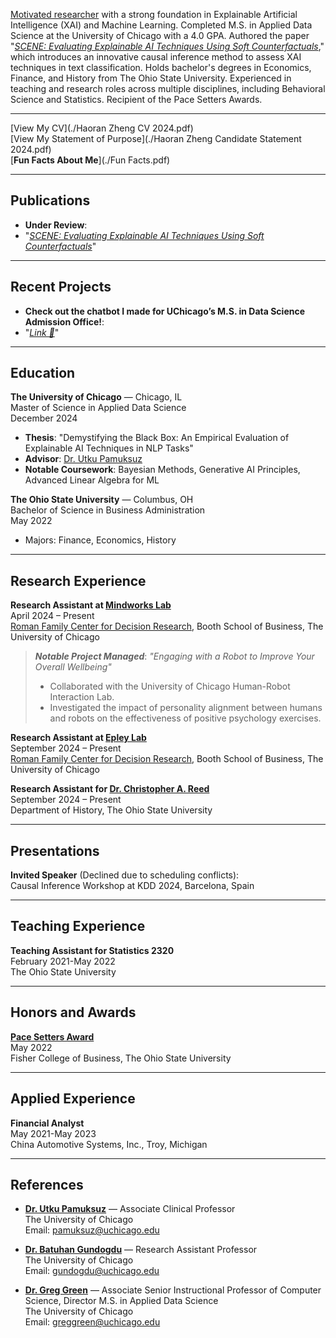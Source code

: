 [Motivated researcher](https://www.linkedin.com/in/haoran-zheng-04a9551ba/) with a strong foundation in Explainable Artificial Intelligence (XAI) and Machine Learning. Completed M.S. in Applied Data Science at the University of Chicago with a 4.0 GPA. Authored the paper "[*SCENE: Evaluating Explainable AI Techniques Using Soft Counterfactuals*](https://scholar.google.com/citations?hl=en&view_op=list_works&gmla=ALUCkoW2B9_cfbb3bricQPJNTxlYXIpwGfyosG2Q-s1wwWjqIZRvdeLHpzntLlOdaNDhENJ9NWGrVNKOKHR42g&user=t8z21IQAAAAJ)," which introduces an innovative causal inference method to assess XAI techniques in text classification. Holds bachelor's degrees in Economics, Finance, and History from The Ohio State University. Experienced in teaching and research roles across multiple disciplines, including Behavioral Science and Statistics. Recipient of the Pace Setters Awards.  

---

[View My CV](./Haoran Zheng CV 2024.pdf)  
[View My Statement of Purpose](./Haoran Zheng Candidate Statement 2024.pdf)  
[**Fun Facts About Me**](./Fun Facts.pdf)

---

## Publications
- **Under Review**:  
- "[*SCENE: Evaluating Explainable AI Techniques Using Soft Counterfactuals*](https://arxiv.org/abs/2408.04575)"  

---

## Recent Projects
- **Check out the chatbot I made for UChicago’s M.S. in Data Science Admission Office!**:  
- "[*Link 🤖*](https://rag-uchicago-website.streamlit.app/)"  

---

## Education
**The University of Chicago** — Chicago, IL  
Master of Science in Applied Data Science  
December 2024  
- **Thesis**: "Demystifying the Black Box: An Empirical Evaluation of Explainable AI Techniques in NLP Tasks"  
- **Advisor**: [Dr. Utku Pamuksuz](https://datascience.uchicago.edu/people/utku-pamuksuz-phd/)  
- **Notable Coursework**: Bayesian Methods, Generative AI Principles, Advanced Linear Algebra for ML  

**The Ohio State University** — Columbus, OH  
Bachelor of Science in Business Administration  
May 2022  
- Majors: Finance, Economics, History   

---

## Research Experience
**Research Assistant at [Mindworks Lab](https://www.chicagobooth.edu/mindworks)**  
April 2024 – Present  
[Roman Family Center for Decision Research](https://www.chicagobooth.edu/research/roman), Booth School of Business, The University of Chicago

> ***Notable Project Managed***: *"Engaging with a Robot to Improve Your Overall Wellbeing"*  
> - Collaborated with the University of Chicago Human-Robot Interaction Lab.  
> - Investigated the impact of personality alignment between humans and robots on the effectiveness of positive psychology exercises.

**Research Assistant at [Epley Lab](https://www.nicholasepley.com/)**  
September 2024 – Present  
[Roman Family Center for Decision Research](https://www.chicagobooth.edu/research/roman), Booth School of Business, The University of Chicago  


**Research Assistant for [Dr. Christopher A. Reed](https://history.osu.edu/people/reed.434)**  
September 2024 – Present  
Department of History, The Ohio State University  

---

## Presentations
**Invited Speaker** (Declined due to scheduling conflicts):  
Causal Inference Workshop at KDD 2024, Barcelona, Spain

---

## Teaching Experience
**Teaching Assistant for Statistics 2320**  
February 2021-May 2022  
The Ohio State University  

---

## Honors and Awards
**[Pace Setters Award](https://fisher.osu.edu/about/awards/pace-setters)**  
May 2022  
Fisher College of Business, The Ohio State University  

---

## Applied Experience
**Financial Analyst**  
May 2021-May 2023  
China Automotive Systems, Inc., Troy, Michigan  

---

## References
- **[Dr. Utku Pamuksuz](https://datascience.uchicago.edu/people/utku-pamuksuz-phd/)** — Associate Clinical Professor  
  The University of Chicago  
  Email: pamuksuz@uchicago.edu  

- **[Dr. Batuhan Gundogdu](https://scholar.google.com.tr/citations?hl=en&user=KcVFF0UAAAAJ&view_op=list_works&sortby=pubdate)** — Research Assistant Professor  
  The University of Chicago  
  Email: gundogdu@uchicago.edu  

- **[Dr. Greg Green](https://cs.uchicago.edu/people/greg-green/)** — Associate Senior Instructional Professor of Computer Science, Director M.S. in Applied Data Science  
  The University of Chicago  
  Email: greggreen@uchicago.edu  




